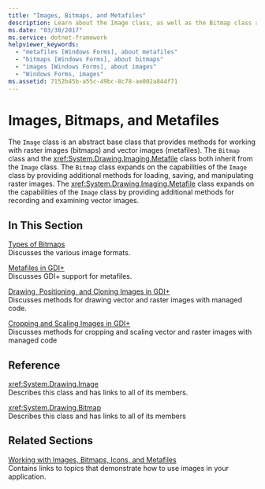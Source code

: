 ```yaml
---
title: "Images, Bitmaps, and Metafiles"
description: Learn about the Image class, as well as the Bitmap class and the System.Drawing.Imaging.Metafile class, which both inherit from the Image class.
ms.date: "03/30/2017"
ms.service: dotnet-framework
helpviewer_keywords: 
  - "metafiles [Windows Forms], about metafiles"
  - "bitmaps [Windows Forms], about bitmaps"
  - "images [Windows Forms], about images"
  - "Windows Forms, images"
ms.assetid: 7152b45b-a55c-49bc-8c78-ae002a844f71
---
```

# Images, Bitmaps, and Metafiles

The `Image` class is an abstract base class that provides methods for working with raster images (bitmaps) and vector images (metafiles). The `Bitmap` class and the <xref:System.Drawing.Imaging.Metafile> class both inherit from the `Image` class. The `Bitmap` class expands on the capabilities of the `Image` class by providing additional methods for loading, saving, and manipulating raster images. The <xref:System.Drawing.Imaging.Metafile> class expands on the capabilities of the `Image` class by providing additional methods for recording and examining vector images.  
  
## In This Section  

[Types of Bitmaps](types-of-bitmaps.md)  
Discusses the various image formats.  
  
[Metafiles in GDI+](metafiles-in-gdi.md)  
Discusses GDI+ support for metafiles.  
  
[Drawing, Positioning, and Cloning Images in GDI+](drawing-positioning-and-cloning-images-in-gdi.md)  
Discusses methods for drawing vector and raster images with managed code.  
  
[Cropping and Scaling Images in GDI+](cropping-and-scaling-images-in-gdi.md)  
Discusses methods for cropping and scaling vector and raster images with managed code  
  
## Reference  

<xref:System.Drawing.Image>  
Describes this class and has links to all of its members.  
  
<xref:System.Drawing.Bitmap>  
Describes this class and has links to all of its members  
  
## Related Sections  

[Working with Images, Bitmaps, Icons, and Metafiles](working-with-images-bitmaps-icons-and-metafiles.md)  
Contains links to topics that demonstrate how to use images in your application.
